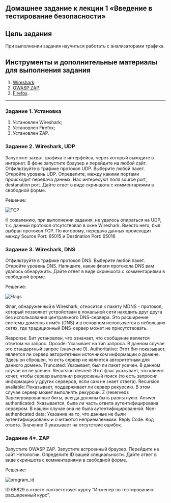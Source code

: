 ## Домашнее задание к лекции 1 «Введение в тестирование безопасности»

### 

## Цель задания

При выполнении задания научиться работать с анализаторами трафика.

## Инструменты и дополнительные материалы для выполнения задания

1. [Wireshark](https://www.wireshark.org/download.html).
2. [OWASP ZAP](https://www.zaproxy.org/download/).
3. [Firefox](https://www.mozilla.org/ru/firefox/new/).

------

### Задание 1. Установка

1. Установлен Wireshark;
2. Установлен Firefox;
3. Установлен ZAP.

### Задание 2. Wireshark, UDP
Запустите захват трафика с интерфейса, через который выходите в интернет. В фоне запустите браузер и перейдите на любой сайт. Отфильтруйте в трафике протокол UDP. Выберите любой пакет. Откройте уровень UDP. Определите, между какими портами происходит передача данных. Нас интересуют поля sourсe port, destanation port. Дайте ответ в виде скриншота с комментариями в свободной форме.

Решение:

![TCP](https://github.com/user-attachments/assets/9cc65dd3-ee40-4f61-a1e2-8b2b062593c2)

К сожалению, при выполнении задания, не удалось опираться на UDP, т.к. данный протокол отсутствовал в окне Wireshark. Вместо него, был выбран протокол TCP. По которому, передача данных происходит между Source Port: 65015 и Destination Port: 65016

### Задание 3. Wireshark, DNS
Отфильтруйте в трафике протокол DNS. Выберите любой пакет. Откройте уровень DNS. Напишите, какие флаги протокола DNS вам удалось обнаружить. Дайте ответ в виде скриншота с комментариями в свободной форме.

Решение:

![Flags](https://github.com/user-attachments/assets/ee865983-6822-4695-876e-328b676d7011)

Флаг, обнаруженный в Wireshark, относится к пакету MDNS -  протокол, который позволяет устройствам в локальной сети находить друг друга без использования центрального DNS-сервера. Это расширение системы доменных имён (DNS) и в основном используется в небольших сетях, где традиционный DNS-сервер может не присутствовать.

Response: Бит установлен, что означает, что сообщение является ответом на запрос.
Opcode: Указывает на тип запроса. В данном случае это стандартный запрос (значение 0).
Authoritative: Этот бит показывает, является ли сервер авторитетным источником информации о домене. Здесь он сброшен, то есть сервер не является авторитетным для данного домена.
Truncated: Указывает, был ли пакет усечен. В данном случае он не усечен.
Recursion desired: Этот флаг указывает, что клиент хочет, чтобы сервер выполнил рекурсивный поиск (то есть запросил информацию у других серверов, если сам не знает ответа).
Recursion available: Показывает, поддерживает ли сервер рекурсию. В этом случае сервер может выполнять рекурсии.
Z (reserved): Зарезервированные биты, всегда должны быть равны нулю.
Answer authenticated: Указывается, была ли часть ответа аутентифицирована сервером. В нашем случае она не была аутентифицированной.
Non-authenticated data: Указание на то, что данные не были аутентифицированы и считаются неприемлемыми.
Reply Code: Код ответа. Значение 0 указывает на отсутствие ошибок.

### Задание 4*. ZAP
Запустите OWASP ZAP. Запустите встроенный браузер. Перейдите на сайт Нетологии. Определите ID вашей специальности. Дайте ответ в виде скриншота с комментариями в свободной форме.

Решение:

![program_id](https://github.com/user-attachments/assets/4e7cd76e-d2a9-478c-a58c-466b722f1f08)

ID 66829 в ответе соответствует курсу “Инженер по тестированию: расширенный курс”.
